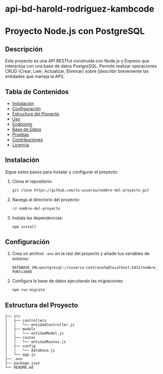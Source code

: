 # api-bd-harold-rodriguez-kambcode

# Proyecto Node.js con PostgreSQL

## Descripción
Este proyecto es una API RESTful construida con Node.js y Express que interactúa con una base de datos PostgreSQL. Permite realizar operaciones CRUD (Crear, Leer, Actualizar, Eliminar) sobre [describir brevemente las entidades que maneja la API].

## Tabla de Contenidos
- [Instalación](#instalación)
- [Configuración](#configuración)
- [Estructura del Proyecto](#estructura-del-proyecto)
- [Uso](#uso)
- [Endpoints](#endpoints)
- [Base de Datos](#base-de-datos)
- [Pruebas](#pruebas)
- [Contribuciones](#contribuciones)
- [Licencia](#licencia)

## Instalación
Sigue estos pasos para instalar y configurar el proyecto:

1. Clona el repositorio:
    ```bash
    git clone https://github.com/tu-usuario/nombre-del-proyecto.git
    ```
2. Navega al directorio del proyecto:
    ```bash
    cd nombre-del-proyecto
    ```
3. Instala las dependencias:
    ```bash
    npm install
    ```

## Configuración
1. Crea un archivo `.env` en la raíz del proyecto y añade tus variables de entorno:
    ```env
    DATABASE_URL=postgresql://usuario:contraseña@localhost:5432/nombre_de_tu_base_de_datos
    PORT=3000
    ```
2. Configura la base de datos ejecutando las migraciones:
    ```bash
    npm run migrate
    ```

## Estructura del Proyecto
```plaintext
├── src
│   ├── controllers
│   │   └── entidadController.js
│   ├── models
│   │   └── entidadModel.js
│   ├── routes
│   │   └── entidadRoutes.js
│   ├── config
│   │   └── database.js
│   └── app.js
├── .env
├── package.json
└── README.md
